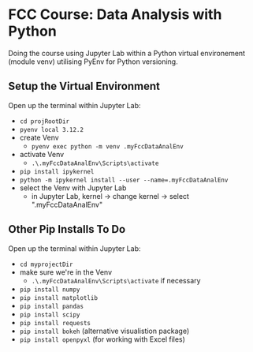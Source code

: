 # FCC Course: Data Analysis with Python

Doing the course using Jupyter Lab within a Python
virtual environement (module venv) utilising PyEnv
for Python versioning.

## Setup the Virtual Environment

Open up the terminal within Jupyter Lab:

- `cd projRootDir`
- `pyenv local 3.12.2`
- create Venv
  - `pyenv exec python -m venv .myFccDataAnalEnv`
- activate Venv
  - `.\.myFccDataAnalEnv\Scripts\activate`
- `pip install ipykernel`
- `python -m ipykernel install --user --name=.myFccDataAnalEnv`
- select the Venv with Jupyter Lab
  - in Jupyter Lab, kernel -\> change kernel -\> select ".myFccDataAnalEnv"

## Other Pip Installs To Do

Open up the terminal within Jupyter Lab:

- `cd myprojectDir`
- make sure we're in the Venv
  - `.\.myFccDataAnalEnv\Scripts\activate` if necessary
- `pip install numpy`
- `pip install matplotlib`
- `pip install pandas`
- `pip install scipy`
- `pip install requests`
- `pip install bokeh` (alternative visualistion package)
- `pip install openpyxl` (for working with Excel files)
